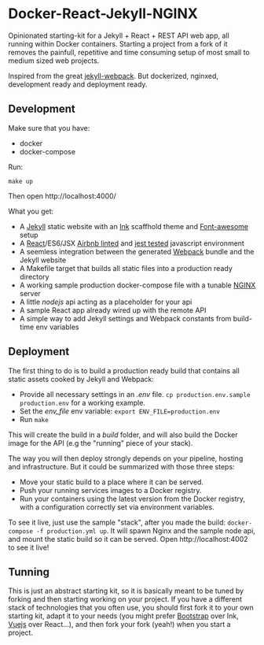 Docker-React-Jekyll-NGINX
=========================

Opinionated starting-kit for a Jekyll + React + REST API web app, all running within Docker containers. Starting a project from a fork of it removes the painfull, repetitive and time consuming setup of most small to medium sized web projects.

Inspired from the great [jekyll-webpack](https://github.com/allizad/jekyll-webpack). But dockerized, nginxed, development ready and deployment ready.

Development
-----------

Make sure that you have:

- docker
- docker-compose

Run:

    make up

Then open http://localhost:4000/

What you get:

- A [Jekyll][1] static website with an [Ink][2] scaffhold theme and [Font-awesome][3] setup
- A [React][3]/ES6/JSX [Airbnb linted][4] and [jest tested][4.1] javascript environment
- A seemless integration between the generated [Webpack][5] bundle and the Jekyll website
- A Makefile target that builds all static files into a production ready directory
- A working sample production docker-compose file with a tunable [NGINX][6] server
- A little *nodejs* api acting as a placeholder for your api
- A sample React app already wired up with the remote API
- A simple way to add Jekyll settings and Webpack constants from build-time env variables

[1]: https://jekyllrb.com/
[2]: http://ink.sapo.pt/
[3]: http://fontawesome.io/
[4]: https://github.com/airbnb/javascript
[4.1]: https://facebook.github.io/jest/
[5]: https://webpack.github.io/
[6]: http://nginx.org/

Deployment
----------

The first thing to do is to build a production ready build that contains all static assets cooked by Jekyll and Webpack:

- Provide all necessary settings in an *.env* file. `cp production.env.sample production.env` for a working example.
- Set the *env_file* env variable: `export ENV_FILE=production.env`
- Run `make`

This will create the build in a *build* folder, and will also build the Docker image for the API (e.g the "running" piece of your stack).

The way you will then deploy strongly depends on your pipeline, hosting and infrastructure. But it could be summarized with those three steps:

- Move your static build to a place where it can be served.
- Push your running services images to a Docker registry.
- Run your containers using the latest version from the Docker registry, with a configuration correctly set via environment variables.

To see it live, just use the sample "stack", after you made the build: `docker-compose -f production.yml up`. It will spawn Nginx and the sample node api, and mount the static build so it can be served. Open http://localhost:4002 to see it live!

Tunning
-------

This is just an abstract starting kit, so it is basically meant to be tuned by forking and then starting working on your project. If you have a different stack of technologies that you often use, you should first fork it to your own starting kit, adapt it to your needs (you might prefer [Bootstrap][10] over Ink, [Vuejs][11] over React...), and then fork your fork (yeah!) when you start a project.

[10]: (http://getbootstrap.com/)
[11]: (https://vuejs.org/)
